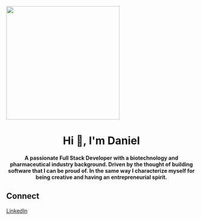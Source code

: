 <link href="style.css" rel="stylesheet"></link>
<style>
  .square {
     position: relative;
     width: 300px;     
     height: 300px;
     overflow: hidden;
  }
  img {
     position: absolute;
     max-width: 100%;
     width: 100%;
     height: auto;
     top: 50%;     
     left: 50%;
     transform: translate( -50%, -50%);
 }
  img.landscape {
    height: 100%;
    width: auto;
}
</style>

<div class="square" align="center">
  <img class="landscape" src="https://images.unsplash.com/photo-1536890274788-51861e124205?ixlib=rb-1.2.1&ixid=eyJhcHBfaWQiOjEyMDd9&auto=format&fit=crop&w=1950&q=80" />
</div>



<h1 align="center">Hi 👋, I'm Daniel</h1>
<h4 align="center">A passionate Full Stack Developer with a biotechnology and pharmaceutical industry background. Driven by the thought of building software that I can be proud of.  In the same way I characterize myself for being creative and having an entrepreneurial spirit.</h4>

## Connect

[LinkedIn](https://www.linkedin.com/in/daniel-hernandez-ller/)
